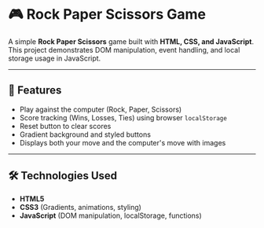 # 🎮 Rock Paper Scissors Game

A simple **Rock Paper Scissors** game built with **HTML, CSS, and JavaScript**.  
This project demonstrates DOM manipulation, event handling, and local storage usage in JavaScript.

---

## 📌 Features

- Play against the computer (Rock, Paper, Scissors)
- Score tracking (Wins, Losses, Ties) using browser `localStorage`
- Reset button to clear scores
- Gradient background and styled buttons
- Displays both your move and the computer's move with images

---

## 🛠 Technologies Used

- **HTML5**
- **CSS3** (Gradients, animations, styling)
- **JavaScript** (DOM manipulation, localStorage, functions)

